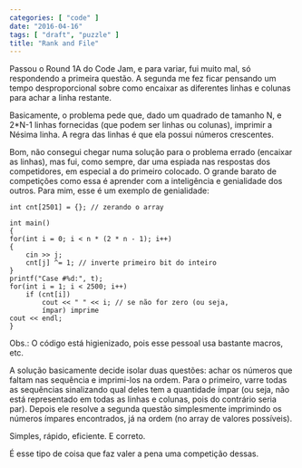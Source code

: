 ```yaml
---
categories: [ "code" ]
date: "2016-04-16"
tags: [ "draft", "puzzle" ]
title: "Rank and File"
---
```

Passou o Round 1A do Code Jam, e para variar, fui muito mal, só
respondendo a primeira questão. A segunda me fez ficar pensando um tempo
desproporcional sobre como encaixar as diferentes linhas e colunas para
achar a linha restante.

Basicamente, o problema pede que, dado um quadrado de tamanho N, e 2*N-1
linhas fornecidas (que podem ser linhas ou colunas), imprimir a Nésima
linha. A regra das linhas é que ela possui números crescentes.

Bom, não consegui chegar numa solução para o problema errado (encaixar
as linhas), mas fui, como sempre, dar uma espiada nas respostas dos
competidores, em especial a do primeiro colocado. O grande barato de
competições como essa é aprender com a inteligência e genialidade
dos outros. Para mim, esse é um exemplo de genialidade:

    int cnt[2501] = {}; // zerando o array
    
    int main()
    {
	for(int i = 0; i < n * (2 * n - 1); i++)
	{
		cin >> j;
		cnt[j] ^= 1; // inverte primeiro bit do inteiro
	}
	printf("Case #%d:", t);
	for(int i = 1; i < 2500; i++)
		if (cnt[i]) 
			cout << " " << i; // se não for zero (ou seja,
			ímpar) imprime
	cout << endl;
    }

Obs.: O código está higienizado, pois esse pessoal usa bastante macros,
etc.

A solução basicamente decide isolar duas questões: achar os números
que faltam nas sequência e imprimi-los na ordem. Para o primeiro,
varre todas as sequências sinalizando qual deles tem a quantidade
ímpar (ou seja, não está representado em todas as linhas e colunas,
pois do contrário seria par). Depois ele resolve a segunda questão
simplesmente imprimindo os números ímpares encontrados, já na ordem
(no array de valores possíveis).

Simples, rápido, eficiente. E correto.

É esse tipo de coisa que faz valer a pena uma competição dessas.
